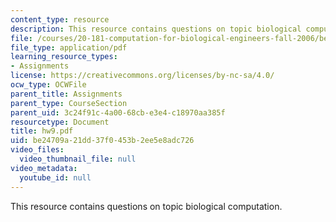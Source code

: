 ```yaml
---
content_type: resource
description: This resource contains questions on topic biological computation.
file: /courses/20-181-computation-for-biological-engineers-fall-2006/be24709a21dd37f0453b2ee5e8adc726_hw9.pdf
file_type: application/pdf
learning_resource_types:
- Assignments
license: https://creativecommons.org/licenses/by-nc-sa/4.0/
ocw_type: OCWFile
parent_title: Assignments
parent_type: CourseSection
parent_uid: 3c24f91c-4a00-68cb-e3e4-c18970aa385f
resourcetype: Document
title: hw9.pdf
uid: be24709a-21dd-37f0-453b-2ee5e8adc726
video_files:
  video_thumbnail_file: null
video_metadata:
  youtube_id: null
---
```

This resource contains questions on topic biological computation.